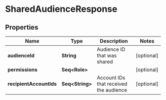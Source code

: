 

# SharedAudienceResponse


## Properties

Name | Type | Description | Notes
------------ | ------------- | ------------- | -------------
**audienceId** | **String** | Audience ID that was shared |  [optional]
**permissions** | **Seq&lt;Role&gt;** |  |  [optional]
**recipientAccountIds** | **Seq&lt;String&gt;** | Account IDs that received the audience |  [optional]



